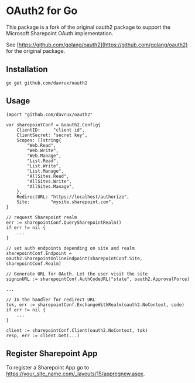 # OAuth2 for Go

This package is a fork of the original oauth2 package to support the
Microsoft Sharepoint OAuth implementation.

See [https://github.com/golang/oauth2](https://github.com/golang/oauth2) for the original
package.


## Installation

~~~~
go get github.com/davrux/oauth2
~~~~

## Usage

    import "github.com/davrux/oauth2"

    var sharepointConf = &oauth2.Config{
	    ClientID:     "client id",
	    ClientSecret: "secret key",
	    Scopes: []string{
		    "Web.Read",
		    "Web.Write",
		    "Web.Manage",
		    "List.Read",
		    "List.Write",
		    "List.Manage",
		    "AllSites.Read",
		    "AllSites.Write",
		    "AllSites.Manage",
	    },
	    RedirectURL: "https://localhost/authorize",
	    Site:        "mysite.sharepoint.com",
    }

    // request Sharepoint realm
	err := sharepointConf.QuerySharepointRealm()
	if err != nil {
        ...
	}

    // set auth endpoints depending on site and realm
	sharepointConf.Endpoint = oauth2.SharepointOnlineEndpoint(sharepointConf.Site, sharepointConf.Realm)

    // Generate URL for OAuth. Let the user visit the site
	signinURL := sharepointConf.AuthCodeURL("state", oauth2.ApprovalForce)

    ...

    // In the handler for redirect URL
	tok, err := sharepointConf.ExchangeWithRealm(oauth2.NoContext, code)
	if err != nil {
        ...
	}

	client := sharepointConf.Client(oauth2.NoContext, tok)
	resp, err := client.Get(...)


## Register Sharepoint App

To register a Sharepoint App go to
https://your_site_name.com/_layouts/15/appregnew.aspx.
